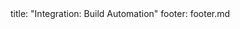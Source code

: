 <frontmatter>
title: "Integration: Build Automation"
footer: footer.md
</frontmatter>

<include src="container-inPage-asFlat.md" boilerplate />